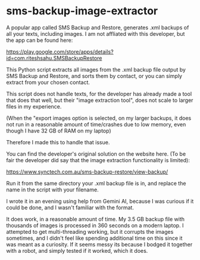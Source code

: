 # sms-backup-image-extractor
A popular app called SMS Backup and Restore, generates .xml backups of all your texts, including images.
I am not affliated with this developer, but the app can be found here:

https://play.google.com/store/apps/details?id=com.riteshsahu.SMSBackupRestore

This Python script extracts all images from the .xml backup file output by SMS Backup and Restore, and sorts them by contact, or you can simply extract from your chosen contact.

This script does not handle texts, for the developer has already made a tool that does that well, but their "image extraction tool", does not scale to larger files in my experience.

(When the "export images option is selected, on my larger backups, it does not run in a reasonable amount of time/crashes due to low memory, even though I have 32 GB of RAM on my laptop)

Therefore I made this to handle that issue.

You can find the developer's original solution on the website here. (To be fair the developer did say that the image extraction functionality is limited):

https://www.synctech.com.au/sms-backup-restore/view-backup/

Run it from the same directory your .xml backup file is in, and replace the name in the script with your filename.

I wrote it in an evening using help from Gemini AI, because I was curious if it could be done, and I wasn't familiar with the format.

It does work, in a reasonable amount of time. My 3.5 GB backup file with thousands of images is processed in 360 seconds on a modern laptop. I attempted to get multi-threading working, but it corrupts the images sometimes, and I didn't feel like spending additional time on this since it was meant as a curiosity. If it seems messy its because I bodged it together with a robot, and simply tested if it worked, which it does.
